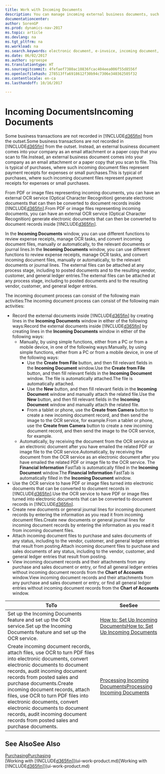 ```yaml
---
title: Work with Incoming Documents
description: You can manage incoming external business documents, such as payment receipts or PDFs, manage OCR tasks, and convert files to electronic documents and records in Dynamics NAV.
documentationcenter: 
author: SorenGP
ms.prod: dynamics-nav-2017
ms.topic: article
ms.devlang: na
ms.tgt_pltfrm: na
ms.workload: na
ms.search.keywords: electronic document, e-invoice, incoming document, OCR, ecommerce, document exchange, import invoice
ms.date: 06/02/2017
ms.author: sgroespe
ms.translationtype: HT
ms.sourcegitcommit: 4fefaef7380ac10836fcac404eea006f55d8556f
ms.openlocfilehash: 278513ffa6918612f30b94c7306e340362505f32
ms.contentlocale: en-ca
ms.lasthandoff: 10/16/2017

---
```

# <a name="incoming-documents"></a><span data-ttu-id="ead56-103">Incoming Documents</span><span class="sxs-lookup"><span data-stu-id="ead56-103">Incoming Documents</span></span>
<span data-ttu-id="ead56-104">Some business transactions are not recorded in [!INCLUDE[d365fin](includes/d365fin_md.md)] from the outset.</span><span class="sxs-lookup"><span data-stu-id="ead56-104">Some business transactions are not recorded in [!INCLUDE[d365fin](includes/d365fin_md.md)] from the outset.</span></span> <span data-ttu-id="ead56-105">Instead, an external business document comes into your company as an email attachment or a paper copy that you scan to file.</span><span class="sxs-lookup"><span data-stu-id="ead56-105">Instead, an external business document comes into your company as an email attachment or a paper copy that you scan to file.</span></span> <span data-ttu-id="ead56-106">This is typical of purchases, where such incoming document files represent payment receipts for expenses or small purchases.</span><span class="sxs-lookup"><span data-stu-id="ead56-106">This is typical of purchases, where such incoming document files represent payment receipts for expenses or small purchases.</span></span>

<span data-ttu-id="ead56-107">From PDF or image files representing incoming documents, you can have an external OCR service (Optical Character Recognition) generate electronic documents that can then be converted to document records inside [!INCLUDE[d365fin](includes/d365fin_md.md)].</span><span class="sxs-lookup"><span data-stu-id="ead56-107">From PDF or image files representing incoming documents, you can have an external OCR service (Optical Character Recognition) generate electronic documents that can then be converted to document records inside [!INCLUDE[d365fin](includes/d365fin_md.md)].</span></span>

<span data-ttu-id="ead56-108">In the **Incoming Documents** window, you can use different functions to review expense receipts, manage OCR tasks, and convert incoming document files, manually or automatically, to the relevant documents or journal lines.</span><span class="sxs-lookup"><span data-stu-id="ead56-108">In the **Incoming Documents** window, you can use different functions to review expense receipts, manage OCR tasks, and convert incoming document files, manually or automatically, to the relevant documents or journal lines.</span></span> <span data-ttu-id="ead56-109">The external files can be attached at any process stage, including to posted documents and to the resulting vendor, customer, and general ledger entries.</span><span class="sxs-lookup"><span data-stu-id="ead56-109">The external files can be attached at any process stage, including to posted documents and to the resulting vendor, customer, and general ledger entries.</span></span>

<span data-ttu-id="ead56-110">The incoming document process can consist of the following main activities:</span><span class="sxs-lookup"><span data-stu-id="ead56-110">The incoming document process can consist of the following main activities:</span></span>

* <span data-ttu-id="ead56-111">Record the external documents inside [!INCLUDE[d365fin](includes/d365fin_md.md)] by creating lines in the **Incoming Documents** window in either of the following ways:</span><span class="sxs-lookup"><span data-stu-id="ead56-111">Record the external documents inside [!INCLUDE[d365fin](includes/d365fin_md.md)] by creating lines in the **Incoming Documents** window in either of the following ways:</span></span>
  * <span data-ttu-id="ead56-112">Manually, by using simple functions, either from a PC or from a mobile device, in one of the following ways:</span><span class="sxs-lookup"><span data-stu-id="ead56-112">Manually, by using simple functions, either from a PC or from a mobile device, in one of the following ways:</span></span>
    * <span data-ttu-id="ead56-113">Use the **Create from File** button, and then fill relevant fields in the **Incoming Document** window.</span><span class="sxs-lookup"><span data-stu-id="ead56-113">Use the **Create from File** button, and then fill relevant fields in the **Incoming Document** window.</span></span> <span data-ttu-id="ead56-114">The file is automatically attached.</span><span class="sxs-lookup"><span data-stu-id="ead56-114">The file is automatically attached.</span></span>  
    * <span data-ttu-id="ead56-115">Use the **New** button, and then fill relevant fields in the **Incoming Document** window and manually attach the related file.</span><span class="sxs-lookup"><span data-stu-id="ead56-115">Use the **New** button, and then fill relevant fields in the **Incoming Document** window and manually attach the related file.</span></span>
    * <span data-ttu-id="ead56-116">From a tablet or phone, use the **Create from Camera** button to create a new incoming document record, and then send the image to the OCR service, for example.</span><span class="sxs-lookup"><span data-stu-id="ead56-116">From a tablet or phone, use the **Create from Camera** button to create a new incoming document record, and then send the image to the OCR service, for example.</span></span>
  * <span data-ttu-id="ead56-117">Automatically, by receiving the document from the OCR service as an electronic document after you have emailed the related PDF or image file to the OCR service.</span><span class="sxs-lookup"><span data-stu-id="ead56-117">Automatically, by receiving the document from the OCR service as an electronic document after you have emailed the related PDF or image file to the OCR service.</span></span> <span data-ttu-id="ead56-118">The **Financial Information** FastTab is automatically filled in the **Incoming Document** window.</span><span class="sxs-lookup"><span data-stu-id="ead56-118">The **Financial Information** FastTab is automatically filled in the **Incoming Document** window.</span></span>
* <span data-ttu-id="ead56-119">Use the OCR service to have PDF or image files turned into electronic documents that can be converted to document records in [!INCLUDE[d365fin](includes/d365fin_md.md)].</span><span class="sxs-lookup"><span data-stu-id="ead56-119">Use the OCR service to have PDF or image files turned into electronic documents that can be converted to document records in [!INCLUDE[d365fin](includes/d365fin_md.md)].</span></span>
* <span data-ttu-id="ead56-120">Create new documents or general journal lines for incoming document records by entering the information as you read it from incoming document files.</span><span class="sxs-lookup"><span data-stu-id="ead56-120">Create new documents or general journal lines for incoming document records by entering the information as you read it from incoming document files.</span></span>
* <span data-ttu-id="ead56-121">Attach incoming document files to purchase and sales documents of any status, including to the vendor, customer, and general ledger entries that result from posting.</span><span class="sxs-lookup"><span data-stu-id="ead56-121">Attach incoming document files to purchase and sales documents of any status, including to the vendor, customer, and general ledger entries that result from posting.</span></span>
* <span data-ttu-id="ead56-122">View incoming document records and their attachments from any purchase and sales document or entry, or find all general ledger entries without incoming document records from the **Chart of Accounts** window.</span><span class="sxs-lookup"><span data-stu-id="ead56-122">View incoming document records and their attachments from any purchase and sales document or entry, or find all general ledger entries without incoming document records from the **Chart of Accounts** window.</span></span>

| <span data-ttu-id="ead56-123">To</span><span class="sxs-lookup"><span data-stu-id="ead56-123">To</span></span> | <span data-ttu-id="ead56-124">See</span><span class="sxs-lookup"><span data-stu-id="ead56-124">See</span></span> |
| --- | --- |
| <span data-ttu-id="ead56-125">Set up the Incoming Documents feature and set up the OCR service.</span><span class="sxs-lookup"><span data-stu-id="ead56-125">Set up the Incoming Documents feature and set up the OCR service.</span></span> |[<span data-ttu-id="ead56-126">How to: Set Up Incoming Documents</span><span class="sxs-lookup"><span data-stu-id="ead56-126">How to: Set Up Incoming Documents</span></span>](across-how-setup-income-documents.md) |
| <span data-ttu-id="ead56-127">Create incoming document records, attach files, use OCR to turn PDF files into electronic documents, convert electronic documents to document records, audit incoming document records from posted sales and purchase documents.</span><span class="sxs-lookup"><span data-stu-id="ead56-127">Create incoming document records, attach files, use OCR to turn PDF files into electronic documents, convert electronic documents to document records, audit incoming document records from posted sales and purchase documents.</span></span> |[<span data-ttu-id="ead56-128">Processing Incoming Documents</span><span class="sxs-lookup"><span data-stu-id="ead56-128">Processing Incoming Documents</span></span>](across-process-income-documents.md) |

## <a name="see-also"></a><span data-ttu-id="ead56-129">See Also</span><span class="sxs-lookup"><span data-stu-id="ead56-129">See Also</span></span>
[<span data-ttu-id="ead56-130">Purchasing</span><span class="sxs-lookup"><span data-stu-id="ead56-130">Purchasing</span></span>](purchasing-manage-purchasing.md)  
<span data-ttu-id="ead56-131">[Working with [!INCLUDE[d365fin](includes/d365fin_md.md)]](ui-work-product.md)</span><span class="sxs-lookup"><span data-stu-id="ead56-131">[Working with [!INCLUDE[d365fin](includes/d365fin_md.md)]](ui-work-product.md)</span></span>

